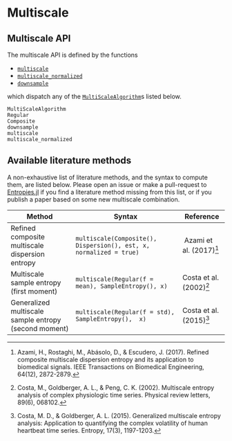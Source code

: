 # Multiscale

## Multiscale API

The multiscale API is defined by the functions

- [`multiscale`](@ref)
- [`multiscale_normalized`](@ref)
- [`downsample`](@ref)

which dispatch any of the [`MultiScaleAlgorithm`](@ref)s listed below.

```@docs
MultiScaleAlgorithm
Regular
Composite
downsample
multiscale
multiscale_normalized
```

## Available literature methods

A non-exhaustive list of literature methods, and the syntax to compute them, are listed
below. Please open an issue or make a pull-request to
[Entropies.jl](https://github.com/JuliaDynamics/Entropies.jl) if you find a literature
method missing from this list, or if you publish a paper based on some new multiscale
combination.

| Method  | Syntax | Reference |
| ------------- | ------------- | ------------- |
| Refined composite multiscale dispersion entropy  | `multiscale(Composite(), Dispersion(), est, x, normalized = true)` | Azami et al. (2017)[^Azami2017] |
| Multiscale sample entropy (first moment)              | `multiscale(Regular(f = mean), SampleEntropy(), x)` | Costa et al. (2002)[^Costa2002] |
| Generalized multiscale sample entropy (second moment) | `multiscale(Regular(f = std), SampleEntropy(),  x)` | Costa et al. (2015)[^Costa2015] |

[^Azami2017]:
    Azami, H., Rostaghi, M., Abásolo, D., & Escudero, J. (2017). Refined
    composite multiscale dispersion entropy and its application to biomedical signals.
    IEEE Transactions on Biomedical Engineering, 64(12), 2872-2879.
[^Costa2002]:
    Costa, M., Goldberger, A. L., & Peng, C. K. (2002). Multiscale entropy
    analysis of complex physiologic time series. Physical review letters, 89(6), 068102.
[^Costa2015]:
    Costa, M. D., & Goldberger, A. L. (2015). Generalized multiscale entropy
    analysis: Application to quantifying the complex volatility of human heartbeat time
    series. Entropy, 17(3), 1197-1203.


